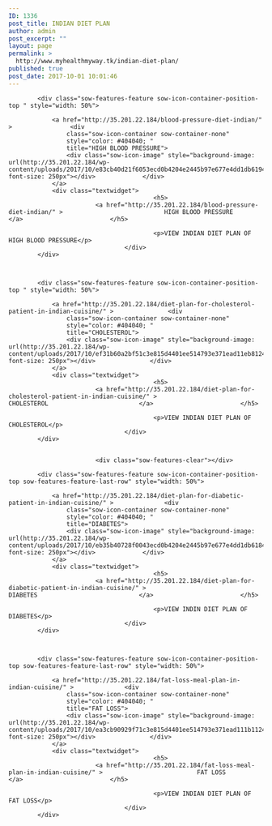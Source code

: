 ```yaml
---
ID: 1336
post_title: INDIAN DIET PLAN
author: admin
post_excerpt: ""
layout: page
permalink: >
  http://www.myhealthmyway.tk/indian-diet-plan/
published: true
post_date: 2017-10-01 10:01:46
---
```

<div id="pl-1336"  class="panel-layout" ><div id="pg-1336-0"  class="panel-grid panel-no-style" ><div id="pgc-1336-0-0"  class="panel-grid-cell"  data-weight="1" ><div id="panel-1336-0-0-0" class="so-panel widget widget_sow-features panel-first-child panel-last-child" data-index="0" data-style="{&quot;background_display&quot;:&quot;tile&quot;}" ><div class="so-widget-sow-features so-widget-sow-features-default-882bd164377a">
<div class="sow-features-list sow-features-responsive">

			
			
			<div class="sow-features-feature sow-icon-container-position-top " style="width: 50%">

				<a href="http://35.201.22.184/blood-pressure-diet-indian/" >				<div
					class="sow-icon-container sow-container-none"
                    style="color: #404040; "
					title="HIGH BLOOD PRESSURE">
					<div class="sow-icon-image" style="background-image: url(http://35.201.22.184/wp-content/uploads/2017/10/e83cb40d21f6053ecd0b4204e2445b97e677e4dd1db6194891_1920.jpg); font-size: 250px"></div>				</div>
				</a>
				<div class="textwidget">
											<h5>
							<a href="http://35.201.22.184/blood-pressure-diet-indian/" >							HIGH BLOOD PRESSURE							</a>						</h5>
					
											<p>VIEW INDIAN DIET PLAN OF HIGH BLOOD PRESSURE</p>					
									</div>
			</div>

		
			
			<div class="sow-features-feature sow-icon-container-position-top " style="width: 50%">

				<a href="http://35.201.22.184/diet-plan-for-cholesterol-patient-in-indian-cuisine/" >				<div
					class="sow-icon-container sow-container-none"
                    style="color: #404040; "
					title="CHOLESTEROL">
					<div class="sow-icon-image" style="background-image: url(http://35.201.22.184/wp-content/uploads/2017/10/ef31b60a2bf51c3e815d4401ee514793e371ead11eb81242_1920.jpg); font-size: 250px"></div>				</div>
				</a>
				<div class="textwidget">
											<h5>
							<a href="http://35.201.22.184/diet-plan-for-cholesterol-patient-in-indian-cuisine/" >							CHOLESTEROL							</a>						</h5>
					
											<p>VIEW INDIAN DIET PLAN OF CHOLESTEROL</p>					
									</div>
			</div>

		
							<div class="sow-features-clear"></div>
			
			<div class="sow-features-feature sow-icon-container-position-top sow-features-feature-last-row" style="width: 50%">

				<a href="http://35.201.22.184/diet-plan-for-diabetic-patient-in-indian-cuisine/" >				<div
					class="sow-icon-container sow-container-none"
                    style="color: #404040; "
					title="DIABETES">
					<div class="sow-icon-image" style="background-image: url(http://35.201.22.184/wp-content/uploads/2017/10/eb35b40728f0043ecd0b4204e2445b97e677e4dd1db618479d_1920.png); font-size: 250px"></div>				</div>
				</a>
				<div class="textwidget">
											<h5>
							<a href="http://35.201.22.184/diet-plan-for-diabetic-patient-in-indian-cuisine/" >							DIABETES							</a>						</h5>
					
											<p>VIEW INDIN DIET PLAN OF DIABETES</p>					
									</div>
			</div>

		
			
			<div class="sow-features-feature sow-icon-container-position-top sow-features-feature-last-row" style="width: 50%">

				<a href="http://35.201.22.184/fat-loss-meal-plan-in-indian-cuisine/" >				<div
					class="sow-icon-container sow-container-none"
                    style="color: #404040; "
					title="FAT LOSS">
					<div class="sow-icon-image" style="background-image: url(http://35.201.22.184/wp-content/uploads/2017/10/ea3cb90929f71c3e815d4401ee514793e371ead111b11240_1920.jpg); font-size: 250px"></div>				</div>
				</a>
				<div class="textwidget">
											<h5>
							<a href="http://35.201.22.184/fat-loss-meal-plan-in-indian-cuisine/" >							FAT LOSS							</a>						</h5>
					
											<p>VIEW INDIAN DIET PLAN OF FAT LOSS</p>					
									</div>
			</div>

			
</div>
</div></div></div></div></div>